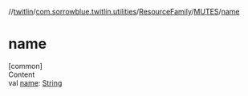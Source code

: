 //[twitlin](../../../index.md)/[com.sorrowblue.twitlin.utilities](../../index.md)/[ResourceFamily](../index.md)/[MUTES](index.md)/[name](name.md)



# name  
[common]  
Content  
val [name](name.md): [String](https://kotlinlang.org/api/latest/jvm/stdlib/kotlin/-string/index.html)  




